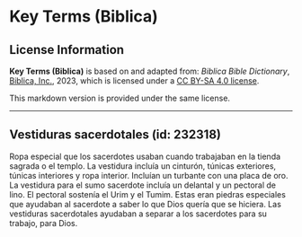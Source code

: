 # Key Terms (Biblica)

## License Information

**Key Terms (Biblica)** is based on and adapted from: _Biblica Bible Dictionary_, [Biblica, Inc.](https://www.biblica.com/), 2023, which is licensed under a [CC BY-SA 4.0 license](https://creativecommons.org/licenses/by-sa/4.0/legalcode.en).

This markdown version is provided under the same license.



--------------------------------

## Vestiduras sacerdotales (id: 232318)

Ropa especial que los sacerdotes usaban cuando trabajaban en la tienda sagrada o el templo. La vestidura incluía un cinturón, túnicas exteriores, túnicas interiores y ropa interior. Incluían un turbante con una placa de oro. La vestidura para el sumo sacerdote incluía un delantal y un pectoral de lino. El pectoral sostenía el Urim y el Tumim. Estas eran piedras especiales que ayudaban al sacerdote a saber lo que Dios quería que se hiciera. Las vestiduras sacerdotales ayudaban a separar a los sacerdotes para su trabajo, para Dios.


